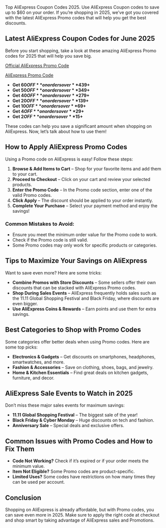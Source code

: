 Top AliExpress Coupon Codes 2025. Use AliExpress Coupon codes to save up to $60 on your order. If you’re shopping in 2025, we’ve got you covered with the latest AliExpress Promo codes that will help you get the best discounts.

## Latest AliExpress Coupon Codes for June 2025
Before you start shopping, take a look at these amazing AliExpress Promo codes for 2025 that will help you save big.

[Official AliExpress Promo Code](https://fas.st/VMzE90)

[AliExpress Promo Code](https://fas.st/VMzE90)

- **Get $60 OFF** on orders over **$439+**
- **Get $50 OFF** on orders over **$349+**
- **Get $40 OFF** on orders over **$279+**
- **Get $20 OFF** on orders over **$139+**
- **Get $10 OFF** on orders over **$69+**
- **Get $4 OFF** on orders over **$29+**
- **Get $2 OFF** on orders over **$15+**

These codes can help you save a significant amount when shopping on AliExpress. Now, let’s talk about how to use them!

## How to Apply AliExpress Promo Codes
Using a Promo code on AliExpress is easy! Follow these steps:

1. **Browse & Add Items to Cart** – Shop for your favorite items and add them to your cart.
2. **Proceed to Checkout** – Click on your cart and review your selected products.
3. **Enter the Promo Code** – In the Promo code section, enter one of the valid Promo codes.
4. **Click Apply** – The discount should be applied to your order instantly.
5. **Complete Your Purchase** – Select your payment method and enjoy the savings!

### Common Mistakes to Avoid:
- Ensure you meet the minimum order value for the Promo code to work.
- Check if the Promo code is still valid.
- Some Promo codes may only work for specific products or categories.

## Tips to Maximize Your Savings on AliExpress
Want to save even more? Here are some tricks:

- **Combine Promos with Store Discounts** – Some sellers offer their own discounts that can be stacked with AliExpress Promo codes.
- **Shop During Sales Events** – AliExpress frequently holds sales such as the 11.11 Global Shopping Festival and Black Friday, where discounts are even bigger.
- **Use AliExpress Coins & Rewards** – Earn points and use them for extra savings.

## Best Categories to Shop with Promo Codes
Some categories offer better deals when using Promo codes. Here are some top picks:

- **Electronics & Gadgets** – Get discounts on smartphones, headphones, smartwatches, and more.
- **Fashion & Accessories** – Save on clothing, shoes, bags, and jewelry.
- **Home & Kitchen Essentials** – Find great deals on kitchen gadgets, furniture, and decor.

## AliExpress Sale Events to Watch in 2025
Don’t miss these major sales events for maximum savings:

- **11.11 Global Shopping Festival** – The biggest sale of the year!
- **Black Friday & Cyber Monday** – Huge discounts on tech and fashion.
- **Anniversary Sale** – Special deals and exclusive offers.

## Common Issues with Promo Codes and How to Fix Them
- **Code Not Working?** Check if it’s expired or if your order meets the minimum value.
- **Item Not Eligible?** Some Promo codes are product-specific.
- **Limited Uses?** Some codes have restrictions on how many times they can be used per account.

## Conclusion
Shopping on AliExpress is already affordable, but with Promo codes, you can save even more in 2025. Make sure to apply the right code at checkout and shop smart by taking advantage of AliExpress sales and Promotions.
